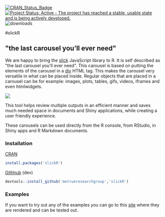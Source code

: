 [![CRAN\_Status\_Badge](https://www.r-pkg.org/badges/version/slickR)](https://cran.r-project.org/package=slickR)
[![Project Status: Active - The project has reached a stable, usable state and is being actively developed.](http://www.repostatus.org/badges/0.1.0/active.svg)](http://www.repostatus.org/#active) 
![downloads](http://cranlogs.r-pkg.org/badges/grand-total/slickR)

#slickR

## "the last carousel you’ll ever need"

We are happy to bring the [slick](http://kenwheeler.github.io/slick/) JavaScript library to R. It is self described as "the last carousel you'll ever need". This carousel is based on putting the elements of the carousel in a [div](https://www.w3schools.com/tags/tag_div.asp) HTML tag. This makes the carousel very versatile in what can be placed inside. Regular objects that are placed in a carousel can be for example: images, plots, tables, gifs, videos, iframes and even htmlwidgets.

![](https://raw.githubusercontent.com/yonicd/slickR/master/Miscellaneous/Multimedia/gif/slickRnestingWidgets.gif)

This tool helps review multiple outputs in an efficient manner and saves much needed space in documents and Shiny applications, while creating a user friendly experience.

These carousels can be used directly from the R console, from RStudio, in Shiny apps and R Markdown documents.

### Installation
[CRAN](https://cran.r-project.org/web/packages/slickR/index.html)
```r
install.packages('slickR')
```

[Githhub](https://github.com/metrumresearchgroup/slickR) (dev)
```r
devtools::install_github('metrumresearchgroup','slickR')
```

### Examples
If you want to try out any of the examples you can go to this [site](metrumresearchgroup.github.io/slickR) where they are rendered and can be tested out.